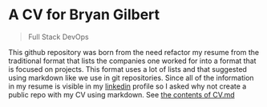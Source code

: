 # A CV for Bryan Gilbert

> Full Stack DevOps

This github repository was born from the need refactor my resume from the traditional format that lists
the companies one worked for into a format that is focused on projects. This format uses a lot of lists and that
suggested using markdown like we use in git repositories.  Since all of the information in my resume is visible in my 
[linkedin](https://www.linkedin.com/in/bryangilbertsoftware) 
profile so I asked why not create a public repo with my CV using markdown.  See [the contents of CV.md](/CV.md)




